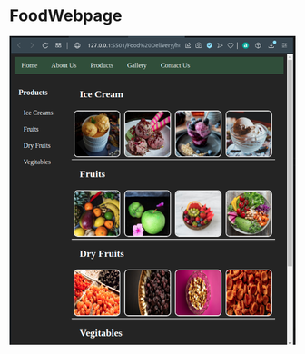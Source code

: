 # FoodWebpage

<img src="https://github.com/ChitranjanKumar78/FoodWebpage/blob/master/Food%20Delivery/homepage.png">

